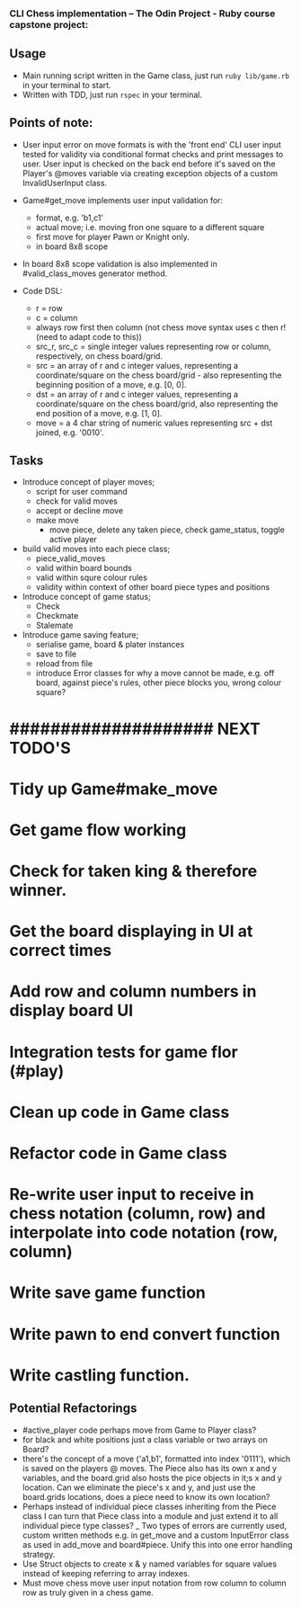 ### CLI Chess implementation – The Odin Project - Ruby course capstone project:

## Usage
- Main running script written in the Game class, just run `ruby lib/game.rb` in your terminal to start.
- Written with TDD, just run `rspec` in your terminal.

## Points of note:
- User input error on move formats is with the 'front end' CLI user input tested for validity via conditional format checks and print messages to user. User input is checked on the back end before it's saved on the Player's @moves variable via creating exception objects of a custom InvalidUserInput class.
- Game#get_move implements user input validation for:
  - format, e.g. 'b1,c1'
  - actual move; i.e. moving fron one square to a different square
  - first move for player Pawn or Knight only.
  - in board 8x8 scope
- In board 8x8 scope validation is also implemented in #valid_class_moves generator method.

- Code DSL:
  - r = row
  - c = column
  - always row first then column (not chess move syntax uses c then r! (need to adapt code to this))
  - src_r, src_c = single integer values representing row or column, respectively, on chess board/grid.
  - src = an array of r and c integer values, representing a coordinate/square on the chess board/grid - also representing the beginning position of a move, e.g. [0, 0].
  - dst = an array of r and c integer values, representing a coordinate/square on the chess board/grid, also representing the end position of a move, e.g. [1, 0].
  - move = a 4 char string of numeric values representing src + dst joined, e.g. '0010'. 



## Tasks
- Introduce concept of player moves;
  - script for user command
  - check for valid moves
  - accept or decline move
  - make move
    - move piece, delete any taken piece, check game_status, toggle active player
- build valid moves into each piece class;
  - piece_valid_moves
  - valid within board bounds
  - valid within squre colour rules
  - validity within context of other board piece types and positions
- Introduce concept of game status;
  - Check
  - Checkmate
  - Stalemate
- Introduce game saving feature;
  - serialise game, board & plater instances
  - save to file
  - reload from file
  - introduce Error classes for why a move cannot be made, e.g. off board, against piece's rules, other piece blocks you, wrong colour square?

# #################### NEXT TODO'S ###############

  # Tidy up Game#make_move
  # Get game flow working
  # Check for taken king & therefore winner.
  # Get the board displaying in UI at correct times
  # Add row and column numbers in display board UI
  # Integration tests for game flor (#play)
  # Clean up code in Game class
  # Refactor code in Game class
  # Re-write user input to receive in chess notation (column, row) and interpolate into code notation (row, column)
  # Write save game function
  # Write pawn to end convert function
  # Write castling function.


## Potential Refactorings

- #active_player code perhaps move from Game to Player class?
- for black and white positions just a class variable or two arrays on Board?
- there's the concept of a move ('a1,b1', formatted into index '0111'), which is saved on the players @ moves. The Piece also has its own x and y variables, and the board.grid also hosts the pice objects in it;s x and y location. Can we eliminate the piece's x and y, and just use the board.grids locations, does a piece need to know its own location?
- Perhaps instead of individual piece classes inheriting from the Piece class I can turn that Piece class into a module and just extend it to all individual piece type classes?
_ Two types of errors are currently used, custom written methods e.g. in get_move and a custom InputError class as used in add_move and board#piece. Unify this into one error handling strategy.
- Use Struct objects to create x & y named variables for square values instead of keeping referring to array indexes.
- Must move chess move user input notation from row column to column row as truly given in a chess game.

